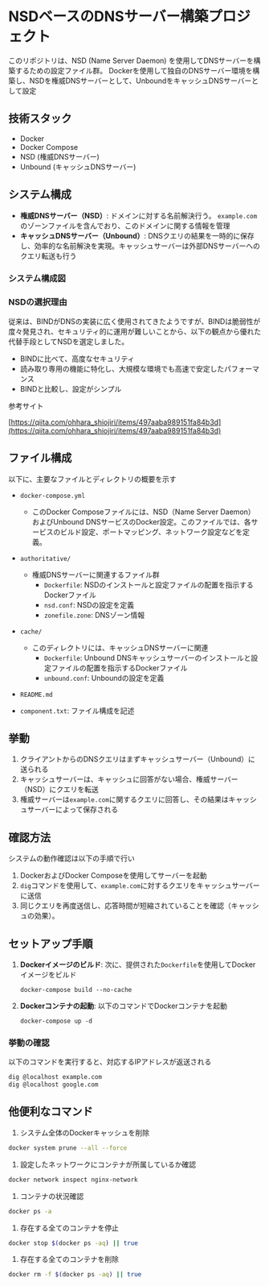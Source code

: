 # NSDベースのDNSサーバー構築プロジェクト

このリポジトリは、NSD (Name Server Daemon) を使用してDNSサーバーを構築するための設定ファイル群。
Dockerを使用して独自のDNSサーバー環境を構築し、NSDを権威DNSサーバーとして、UnboundをキャッシュDNSサーバーとして設定

## 技術スタック

- Docker
- Docker Compose
- NSD (権威DNSサーバー)
- Unbound (キャッシュDNSサーバー)

## システム構成

- **権威DNSサーバー（NSD）**: ドメインに対する名前解決行う。 `example.com`のゾーンファイルを含んでおり、このドメインに関する情報を管理 
- **キャッシュDNSサーバー（Unbound）**: DNSクエリの結果を一時的に保存し、効率的な名前解決を実現。キャッシュサーバーは外部DNSサーバーへのクエリ転送も行う


### **システム構成図**


### **NSDの選択理由**

従来は、BINDがDNSの実装に広く使用されてきたようですが、BINDは脆弱性が度々発見され、セキュリティ的に運用が難しいことから、以下の観点から優れた代替手段としてNSDを選定しました。

- BINDに比べて、高度なセキュリティ
- 読み取り専用の機能に特化し、大規模な環境でも高速で安定したパフォーマンス
- BINDと比較し、設定がシンプル

参考サイト

[https://qiita.com/ohhara_shiojiri/items/497aaba989151fa84b3d](https://qiita.com/ohhara_shiojiri/items/497aaba989151fa84b3d)


## ファイル構成
以下に、主要なファイルとディレクトリの概要を示す

- `docker-compose.yml`
  - このDocker Composeファイルには、NSD（Name Server Daemon）およびUnbound DNSサービスのDocker設定。このファイルでは、各サービスのビルド設定、ポートマッピング、ネットワーク設定などを定義。

- `authoritative/`
  - 権威DNSサーバーに関連するファイル群
    - `Dockerfile`: NSDのインストールと設定ファイルの配置を指示するDockerファイル
    - `nsd.conf`: NSDの設定を定義
    - `zonefile.zone`: DNSゾーン情報

- `cache/`
  - このディレクトリには、キャッシュDNSサーバーに関連
    - `Dockerfile`: Unbound DNSキャッシュサーバーのインストールと設定ファイルの配置を指示するDockerファイル
    - `unbound.conf`: Unboundの設定を定義

- `README.md`
- `component.txt`: ファイル構成を記述

## 挙動

1. クライアントからのDNSクエリはまずキャッシュサーバー（Unbound）に送られる
2. キャッシュサーバーは、キャッシュに回答がない場合、権威サーバー（NSD）にクエリを転送 
3. 権威サーバーは`example.com`に関するクエリに回答し、その結果はキャッシュサーバーによって保存される

## 確認方法

システムの動作確認は以下の手順で行い

1. DockerおよびDocker Composeを使用してサーバーを起動 
2. `dig`コマンドを使用して、`example.com`に対するクエリをキャッシュサーバーに送信 
3. 同じクエリを再度送信し、応答時間が短縮されていることを確認（キャッシュの効果）。

## セットアップ手順
    
1. **Dockerイメージのビルド**: 次に、提供された`Dockerfile`を使用してDockerイメージをビルド 
    
    ```
    docker-compose build --no-cache
    ```
    
2. **Dockerコンテナの起動**: 以下のコマンドでDockerコンテナを起動 
    
    ```
    docker-compose up -d
    ```


### 挙動の確認

以下のコマンドを実行すると、対応するIPアドレスが返送される

```bash
dig @localhost example.com
dig @localhost google.com

```


## 他便利なコマンド

1. システム全体のDockerキャッシュを削除

```bash
docker system prune --all --force
```

1. 設定したネットワークにコンテナが所属しているか確認

```bash
docker network inspect nginx-network
```

1. コンテナの状況確認

```bash
docker ps -a
```

1. 存在する全てのコンテナを停止

```bash
docker stop $(docker ps -aq) || true
```

1. 存在する全てのコンテナを削除

```bash
docker rm -f $(docker ps -aq) || true
```